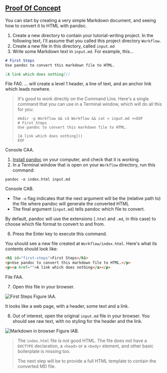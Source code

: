 <!-- Proof of concept -->
<section
  id="proof-of-concept"
  data-item="Proof Of Concept">
  <a href="proof-of-concept">
     <h2>Proof Of Concept</h2>
  </a>  
You can start by creating a very simple Markdown document, and seeing how to convert it to HTML with pandoc.

1. Create a new directory to contain your tutorial-writing project. In the following text, I'll assume that you called this project directory `Workflow`.
2. Create a new file in this directory, called `input.md`
3. Write some Markdown text in `input.md`. For example, this...
```md
# First Steps
Use pandoc to convert this markdown file to HTML.

[A link which does nothing]()
```
File FA0.
... will create a level 1 header, a line of text, and an anchor link which leads nowhere.

> It's good to work directly on the Command Line. Here's a single command that you can use in a Terminal window, which will do all this for you:
> ```bash-#
> mkdir -p Workflow && cd Workflow && cat > input.md <<EOF
> # First Steps
> Use pandoc to convert this markdown file to HTML.
> 
> [A link which does nothing]()
> EOF
> ```
Console CAA.

1. [Install pandoc](https://pandoc.org/installing.html) on your computer, and check that it is working.
2. In a Terminal window that is open on your `Workflow` directory, run this command:
```bash-#
pandoc -o index.html input.md
```
Console CAB.

* The `-o` flag indicates that the next argument will be the (relative path to) the file where pandoc will generate the converted HTML
* The final argument (`input.md`) tells pandoc which file to convert.

By default, pandoc will use the extensions (`.html` and `.md`, in this case) to choose which file format to convert to and from.

6. Press the Enter key to execute this command.

You should see a new file created at `Workflow/index.html`. Here's what its contents should look like:

```html
<h1 id="first-steps">First Steps</h1>
<p>Use pandoc to convert this markdown file to HTML.</p>
<p><a href="">A link which does nothing</a></p>
```
File FAA.

7. Open this file in your browser.
   
![First Steps](images/firstStep.webp)
Figure IAA.

It looks like a web page, with a header, some text and a link.

8. Out of interest, open the original `input.md` file in your browser. You should see raw text, with no styling for the header and the link.

![Markdown in browser](images/mdInBrowser.webp)
Figure IAB.

> The `index.html` file is not good HTML. The file does not have a `DOCTYPE` declaration, a `<head>` or a `<body>` element, and other basic boilerplate is missing too.
> 
> The next step will be to provide a full HTML template to contain the converted MD file.

</section>
